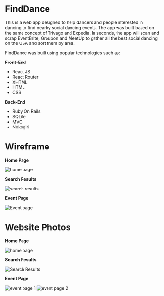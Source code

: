 # FindDance

This is a web app designed to help dancers and people interested in dancing to find nearby social dancing events. The app was built based on the same concept of Trivago and Expedia. In seconds, the app will scan and scrap EventBrite, Groupon and MeetUp to gather all the best social dancing on the USA and sort them by area. 

FindDance was built using popular technologies such as: 

**Front-End**
- React JS
- React Router
- XHTML
- HTML
- CSS

**Back-End**
- Ruby On Rails
- SQLite
- MVC
- Nokogiri 

# Wireframe

**Home Page**

![home page](https://i.imgur.com/d6Unm1b.png "home page")

**Search Results**

![search results](https://i.imgur.com/wsmNJlZ.png "search results")

**Event Page**

![Event page](https://i.imgur.com/R22bYAw.png "Event page")

# **Website Photos**

**Home Page**

![home page](https://i.imgur.com/epkuzwj.png "home page")

**Search Results**

![Search Results](https://i.imgur.com/PsDbfSJ.png "Search Results")

**Event Page**

![event page 1](https://i.imgur.com/R7hyeB9.png "event page 1")
![event page 2](https://i.imgur.com/RAaCLAo.png "event page 2")
